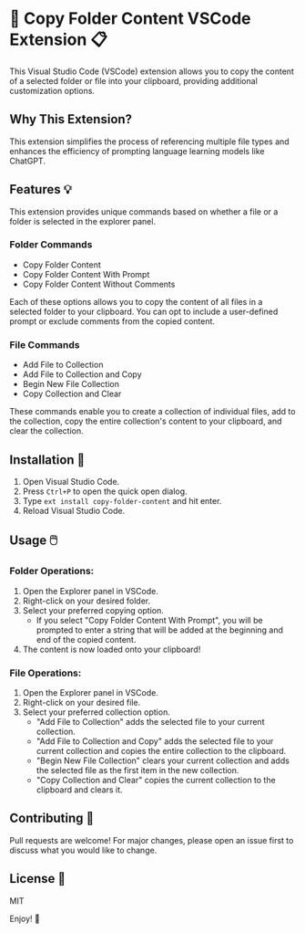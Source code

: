 # 📂 Copy Folder Content VSCode Extension 📋

This Visual Studio Code (VSCode) extension allows you to copy the content of a selected folder or file into your clipboard, providing additional customization options.

## Why This Extension?

This extension simplifies the process of referencing multiple file types and enhances the efficiency of prompting language learning models like ChatGPT.

## Features 💡

This extension provides unique commands based on whether a file or a folder is selected in the explorer panel.

### Folder Commands

- Copy Folder Content
- Copy Folder Content With Prompt
- Copy Folder Content Without Comments

Each of these options allows you to copy the content of all files in a selected folder to your clipboard. You can opt to include a user-defined prompt or exclude comments from the copied content.

### File Commands

- Add File to Collection
- Add File to Collection and Copy
- Begin New File Collection
- Copy Collection and Clear

These commands enable you to create a collection of individual files, add to the collection, copy the entire collection's content to your clipboard, and clear the collection.

## Installation 🔧

1. Open Visual Studio Code.
2. Press `Ctrl+P` to open the quick open dialog.
3. Type `ext install copy-folder-content` and hit enter.
4. Reload Visual Studio Code.

## Usage 🖱️

### Folder Operations:

1. Open the Explorer panel in VSCode.
2. Right-click on your desired folder.
3. Select your preferred copying option.
   - If you select "Copy Folder Content With Prompt", you will be prompted to enter a string that will be added at the beginning and end of the copied content.
4. The content is now loaded onto your clipboard!

### File Operations:

1. Open the Explorer panel in VSCode.
2. Right-click on your desired file.
3. Select your preferred collection option.
   - "Add File to Collection" adds the selected file to your current collection.
   - "Add File to Collection and Copy" adds the selected file to your current collection and copies the entire collection to the clipboard.
   - "Begin New File Collection" clears your current collection and adds the selected file as the first item in the new collection.
   - "Copy Collection and Clear" copies the current collection to the clipboard and clears it.

## Contributing 🤝

Pull requests are welcome! For major changes, please open an issue first to discuss what you would like to change.

## License 📄

MIT

Enjoy! 🎉

